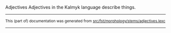 Adjectives
Adjectives in the Kalmyk language describe things.

* * *

<small>This (part of) documentation was generated from [src/fst/morphology/stems/adjectives.lexc](https://github.com/giellalt/lang-xal/blob/main/src/fst/morphology/stems/adjectives.lexc)</small>

---


